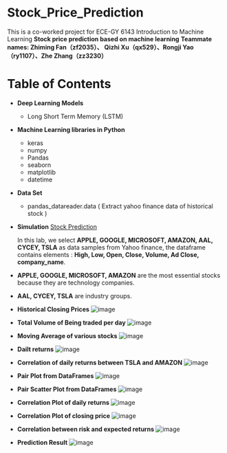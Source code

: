 # Stock_Price_Prediction
This is a co-worked project for ECE-GY 6143 Introduction to Machine Learning
**Stock price prediction based on machine learning**
**Teammate names: Zhiming Fan（zf2035）、 Qizhi Xu（qx529）、Rongji Yao（ry1107）、Zhe Zhang（zz3230）**
# <h1> Table of Contents
  * **Deep Learning Models**
    * Long Short Term Memory (LSTM)
  * **Machine Learning libraries in Python**
    * keras
    * numpy
    * Pandas
    * seaborn
    * matplotlib
    * datetime
  * **Data Set**
    * pandas_datareader.data ( Extract yahoo finance data of historical stock )
  * **Simulation**
    [Stock Prediction]( https://github.com/zhezhangue/StockPrediction/blob/main/Protential_Method/model.ipynb )
    
    In this lab, we select **APPLE, GOOGLE, MICROSOFT, AMAZON, AAL, CYCEY, TSLA** as data samples from Yahoo finance, the dataframe contains elements : **High, Low, Open, Close, Volume, Ad Close, company_name**.
  * **APPLE, GOOGLE, MICROSOFT, AMAZON** are the most essential stocks because they are technology companies.
  * **AAL, CYCEY, TSLA** are industry groups.
  * **Historical Closing Prices**
    ![image](https://github.com/f619341268/hello-world/blob/master/stock_2.jpg)
  * **Total Volume of Being traded per day**
    ![image](https://github.com/f619341268/hello-world/blob/master/stock_3.jpg)
  * **Moving Average of various stocks**
    ![image](https://github.com/f619341268/hello-world/blob/master/stock_5.jpg)
  * **Dailt returns**
    ![image](https://github.com/f619341268/hello-world/blob/master/stock_6.jpg)
  * **Correlation of daily returns between TSLA and AMAZON**
    ![image](https://github.com/f619341268/hello-world/blob/master/stock_7.jpg)
  * **Pair Plot from DataFrames**
    ![image](https://github.com/f619341268/hello-world/blob/master/stock_8.png)
  * **Pair Scatter Plot from DataFrames**
    ![image](https://github.com/f619341268/hello-world/blob/master/stock_9.png)
  * **Correlation Plot of daily returns**
    ![image](https://github.com/f619341268/hello-world/blob/master/stock_10.png)
  * **Correlation Plot of closing price**
    ![image](https://github.com/f619341268/hello-world/blob/master/stock_11.png)
  * **Correlation between risk and expected returns**
    ![image](https://github.com/f619341268/hello-world/blob/master/stock_12.png)
  * **Prediction Result**
    ![image](https://github.com/f619341268/hello-world/blob/master/result_1.png)
